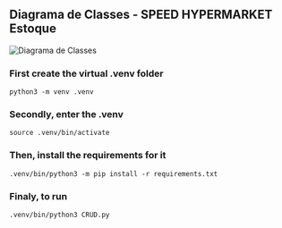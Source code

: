## Diagrama de Classes - SPEED HYPERMARKET Estoque

![Diagrama de Classes](assets/uml_errata_@.png)

### First create the virtual .venv folder
```
python3 -m venv .venv
```

### Secondly, enter the .venv
```
source .venv/bin/activate 
```

### Then, install the requirements for it
```
.venv/bin/python3 -m pip install -r requirements.txt
```

### Finaly, to run
```
.venv/bin/python3 CRUD.py
```